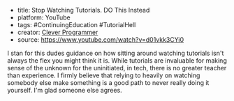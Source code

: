 - title: Stop Watching Tutorials. DO This Instead
- platform: YouTube
- tags: #ContinuingEducation #TutorialHell
- creator: [Clever Programmer](https://www.youtube.com/@CleverProgrammer)
- source: https://www.youtube.com/watch?v=d01vkk3CYi0

I stan for this dudes guidance on how sitting around watching tutorials isn't always the flex you might think it is. While tutorials are invaluable for making sense of the unknown for the uninitiated, in tech, there is no greater teacher than experience. I firmly believe that relying to heavily on watching somebody else make something is a good path to never really doing it yourself. I'm glad someone else agrees.